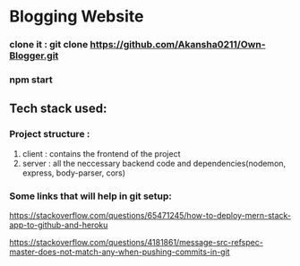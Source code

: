 # Blogging Website

### clone it : git clone https://github.com/Akansha0211/Own-Blogger.git

### npm start

## Tech stack used:

### Project structure :

1. client : contains the frontend of the project
2. server : all the neccessary backend code and dependencies(nodemon, express, body-parser, cors)

### Some links that will help in git setup:

https://stackoverflow.com/questions/65471245/how-to-deploy-mern-stack-app-to-github-and-heroku

https://stackoverflow.com/questions/4181861/message-src-refspec-master-does-not-match-any-when-pushing-commits-in-git
